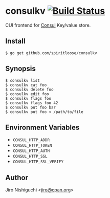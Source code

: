 # consulkv [![Build Status](https://travis-ci.org/spiritloose/consulkv.svg)](https://travis-ci.org/spiritloose/consulkv)

CUI frontend for [Consul](https://consul.io/) Key/value store.

## Install

```
$ go get github.com/spiritloose/consulkv
```

## Synopsis

```
$ consulkv list
$ consulkv cat foo
$ consulkv delete foo
$ consulkv edit foo
$ consulkv flags foo
$ consulkv flags foo 42
$ consulkv put foo bar
$ consulkv put foo < /path/to/file
```

## Environment Variables

* `CONSUL_HTTP_ADDR`
* `CONSUL_HTTP_TOKEN`
* `CONSUL_HTTP_AUTH`
* `CONSUL_HTTP_SSL`
* `CONSUL_HTTP_SSL_VERIFY`

## Author

Jiro Nishiguchi <<jiro@cpan.org>>
